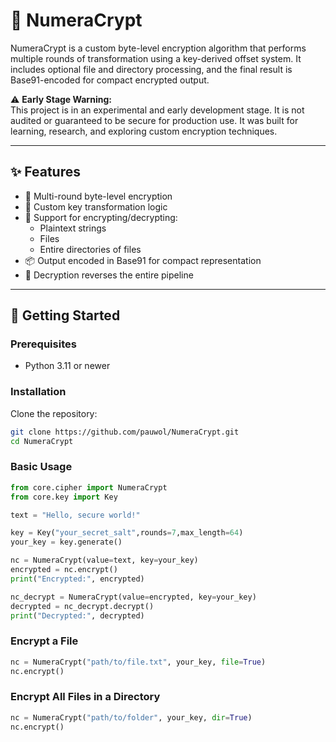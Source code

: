 # 🔐 NumeraCrypt

NumeraCrypt is a custom byte-level encryption algorithm that performs multiple rounds of transformation using a key-derived offset system. It includes optional file and directory processing, and the final result is Base91-encoded for compact encrypted output.

⚠️ **Early Stage Warning:**\
This project is in an experimental and early development stage. It is not audited or guaranteed to be secure for production use. It was built for learning, research, and exploring custom encryption techniques.

---

## ✨ Features

- 🔢 Multi-round byte-level encryption
- 🔑 Custom key transformation logic
- 📂 Support for encrypting/decrypting:
  - Plaintext strings
  - Files
  - Entire directories of files
- 📦 Output encoded in Base91 for compact representation
- 🔄 Decryption reverses the entire pipeline

---

## 🚀 Getting Started

### Prerequisites

- Python 3.11 or newer

### Installation

Clone the repository:

```bash
git clone https://github.com/pauwol/NumeraCrypt.git
cd NumeraCrypt
```

### Basic Usage

```python
from core.cipher import NumeraCrypt
from core.key import Key

text = "Hello, secure world!"

key = Key("your_secret_salt",rounds=7,max_length=64)
your_key = key.generate()

nc = NumeraCrypt(value=text, key=your_key)
encrypted = nc.encrypt()
print("Encrypted:", encrypted)

nc_decrypt = NumeraCrypt(value=encrypted, key=your_key)
decrypted = nc_decrypt.decrypt()
print("Decrypted:", decrypted)
```

### Encrypt a File

```python
nc = NumeraCrypt("path/to/file.txt", your_key, file=True)
nc.encrypt()
```

### Encrypt All Files in a Directory

```python
nc = NumeraCrypt("path/to/folder", your_key, dir=True)
nc.encrypt()
```
